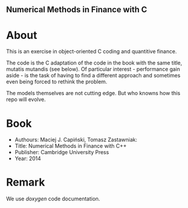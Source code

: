 ## Numerical Methods in Finance with C

# About

This is an exercise in object-oriented C coding and quantitive finance. 

The code is the C adaptation of the code in the book with the same title, 
mutatis mutandis (see below). Of particular interest - performance 
gain aside - is the task of having to find a different approach and sometimes 
even being forced to rethink the problem.

The models themselves are not cutting edge. But who knowns how this repo
will evolve.

# Book

- Authours: Maciej J. Capiński, Tomasz Zastawniak: 
- Title: Numerical Methods in Finance with C++
- Publisher: Cambridge University Press
- Year: 2014

# Remark

We use *doxygen* code documentation.
